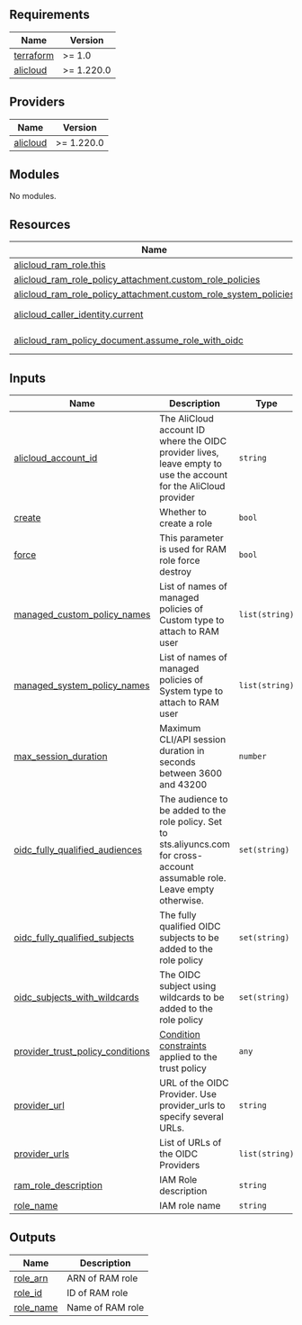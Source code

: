 <!-- 在根目录下运行命令 `terraform-docs markdown . --output-file "./README.md"`，可将所有信息自动填充 -->
<!-- BEGIN_TF_DOCS -->
## Requirements

| Name | Version |
|------|---------|
| <a name="requirement_terraform"></a> [terraform](#requirement\_terraform) | >= 1.0 |
| <a name="requirement_alicloud"></a> [alicloud](#requirement\_alicloud) | >= 1.220.0 |

## Providers

| Name | Version |
|------|---------|
| <a name="provider_alicloud"></a> [alicloud](#provider\_alicloud) | >= 1.220.0 |

## Modules

No modules.

## Resources

| Name | Type |
|------|------|
| [alicloud_ram_role.this](https://registry.terraform.io/providers/aliyun/alicloud/latest/docs/resources/ram_role) | resource |
| [alicloud_ram_role_policy_attachment.custom_role_policies](https://registry.terraform.io/providers/aliyun/alicloud/latest/docs/resources/ram_role_policy_attachment) | resource |
| [alicloud_ram_role_policy_attachment.custom_role_system_policies](https://registry.terraform.io/providers/aliyun/alicloud/latest/docs/resources/ram_role_policy_attachment) | resource |
| [alicloud_caller_identity.current](https://registry.terraform.io/providers/aliyun/alicloud/latest/docs/data-sources/caller_identity) | data source |
| [alicloud_ram_policy_document.assume_role_with_oidc](https://registry.terraform.io/providers/aliyun/alicloud/latest/docs/data-sources/ram_policy_document) | data source |

## Inputs

| Name | Description | Type | Default | Required |
|------|-------------|------|---------|:--------:|
| <a name="input_alicloud_account_id"></a> [alicloud\_account\_id](#input\_alicloud\_account\_id) | The AliCloud account ID where the OIDC provider lives, leave empty to use the account for the AliCloud provider | `string` | `""` | no |
| <a name="input_create"></a> [create](#input\_create) | Whether to create a role | `bool` | `false` | no |
| <a name="input_force"></a> [force](#input\_force) | This parameter is used for RAM role force destroy | `bool` | `false` | no |
| <a name="input_managed_custom_policy_names"></a> [managed\_custom\_policy\_names](#input\_managed\_custom\_policy\_names) | List of names of managed policies of Custom type to attach to RAM user | `list(string)` | `[]` | no |
| <a name="input_managed_system_policy_names"></a> [managed\_system\_policy\_names](#input\_managed\_system\_policy\_names) | List of names of managed policies of System type to attach to RAM user | `list(string)` | `[]` | no |
| <a name="input_max_session_duration"></a> [max\_session\_duration](#input\_max\_session\_duration) | Maximum CLI/API session duration in seconds between 3600 and 43200 | `number` | `3600` | no |
| <a name="input_oidc_fully_qualified_audiences"></a> [oidc\_fully\_qualified\_audiences](#input\_oidc\_fully\_qualified\_audiences) | The audience to be added to the role policy. Set to sts.aliyuncs.com for cross-account assumable role. Leave empty otherwise. | `set(string)` | `[]` | no |
| <a name="input_oidc_fully_qualified_subjects"></a> [oidc\_fully\_qualified\_subjects](#input\_oidc\_fully\_qualified\_subjects) | The fully qualified OIDC subjects to be added to the role policy | `set(string)` | `[]` | no |
| <a name="input_oidc_subjects_with_wildcards"></a> [oidc\_subjects\_with\_wildcards](#input\_oidc\_subjects\_with\_wildcards) | The OIDC subject using wildcards to be added to the role policy | `set(string)` | `[]` | no |
| <a name="input_provider_trust_policy_conditions"></a> [provider\_trust\_policy\_conditions](#input\_provider\_trust\_policy\_conditions) | [Condition constraints](https://registry.terraform.io/providers/aliyun/alicloud/latest/docs/data-sources/ram_policy_document#statement-condition) applied to the trust policy | `any` | `[]` | no |
| <a name="input_provider_url"></a> [provider\_url](#input\_provider\_url) | URL of the OIDC Provider. Use provider\_urls to specify several URLs. | `string` | `""` | no |
| <a name="input_provider_urls"></a> [provider\_urls](#input\_provider\_urls) | List of URLs of the OIDC Providers | `list(string)` | `[]` | no |
| <a name="input_ram_role_description"></a> [ram\_role\_description](#input\_ram\_role\_description) | IAM Role description | `string` | `""` | no |
| <a name="input_role_name"></a> [role\_name](#input\_role\_name) | IAM role name | `string` | `null` | no |

## Outputs

| Name | Description |
|------|-------------|
| <a name="output_role_arn"></a> [role\_arn](#output\_role\_arn) | ARN of RAM role |
| <a name="output_role_id"></a> [role\_id](#output\_role\_id) | ID of RAM role |
| <a name="output_role_name"></a> [role\_name](#output\_role\_name) | Name of RAM role |
<!-- END_TF_DOCS -->
